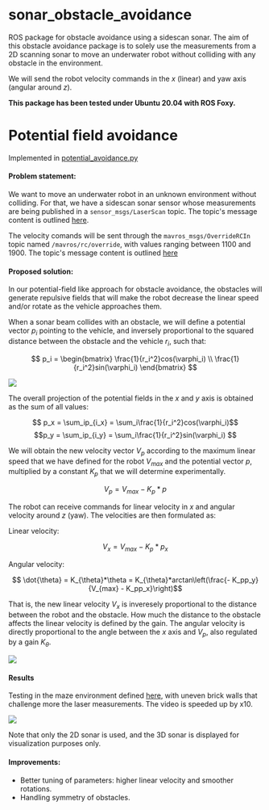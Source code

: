 # sonar_obstacle_avoidance
ROS package for obstacle avoidance using a sidescan sonar.
The aim of this obstacle avoidance package is to solely use the measurements from a 2D scanning sonar to move an underwater robot without colliding with any obstacle in the environment.

We will send the robot velocity commands in the $x$ (linear) and yaw axis (angular around $z$).

**This package has been tested under Ubuntu 20.04 with ROS Foxy.**

# Potential field avoidance

Implemented in [potential_avoidance.py](https://github.com/olayasturias/sonar_obstacle_avoidance/blob/ros2/sonar_obstacle_avoidance/potential_avoidance.py)
#### Problem statement:
We want to move an underwater robot in an unknown environment without colliding. For that, we have a sidescan sonar sensor whose measurements are being published in a `sensor_msgs/LaserScan` topic. The topic's message content is outlined [here](http://docs.ros.org/en/lunar/api/sensor_msgs/html/msg/LaserScan.html).

The velocity comands will be sent through the `mavros_msgs/OverrideRCIn` topic named `/mavros/rc/override`, with values ranging between 1100 and 1900. The topic's message content is outlined [here](http://docs.ros.org/en/hydro/api/mavros/html/msg/OverrideRCIn.html)

#### Proposed solution:

In our potential-field like approach for obstacle avoidance, the obstacles will generate repulsive fields that will make the robot decrease the linear speed and/or rotate as the vehicle approaches them. 

When a sonar beam collides with an obstacle, we will define a potential vector $p_i$ pointing to the vehicle, and inversely proportional to the squared distance between the obstacle and the vehicle $r_i$, such that:

$$ p_i = \begin{bmatrix}
\frac{1}{r_i^2}cos(\varphi_i) \\
\frac{1}{r_i^2}sin(\varphi_i) 
\end{bmatrix} $$

![](https://raw.githubusercontent.com/olayasturias/sonar_obstacle_avoidance/65bcbb3110858253ed637edb41959ac369573b4f/assets/obsav.svg)

The overall projection of the potential fields in the $x$ and $y$ axis is obtained as the sum of all values:

$$
p_x = \sum_ip_{i_x} = \sum_i\frac{1}{r_i^2}cos(\varphi_i)$$
$$p_y = \sum_ip_{i_y} = \sum_i\frac{1}{r_i^2}sin(\varphi_i)
$$

We will obtain the new velocity vector $V_p$ according to the maximum linear speed that we have defined for the robot $V_{max}$ and the potential vector $p$, multiplied by a constant $K_p$ that we will determine experimentally.

$$V_p = V_{max} - K_p*p$$

The robot can receive commands for linear velocity in $x$ and angular velocity around $z$ (yaw). The velocities are then formulated as:

Linear velocity: 

$$ V_x = V_{max} - K_p*p_x$$

Angular velocity: 

$$ \dot{\theta} =  K_{\theta}*\theta = K_{\theta}*arctan\left(\frac{- K_pp_y}{V_{max} - K_pp_x}\right)$$

That is, the new linear velocity $V_x$ is inveresely proportional to the distance between the robot and the obstacle. How much the distance to the obstacle affects the linear velocity is defined by the gain.
The angular velocity is directly proportional to the angle between the $x$ axis and $V_p$, also regulated by a gain $K_{\theta}$.

![](https://raw.githubusercontent.com/olayasturias/sonar_obstacle_avoidance/65bcbb3110858253ed637edb41959ac369573b4f/assets/potential_vel.svg)

#### Results
Testing in the maze environment defined [here](https://github.com/olayasturias/remaro_uw_sim), with uneven brick walls that challenge more the laser measurements. The video is speeded up by x10.

![](https://github.com/olayasturias/sonar_obstacle_avoidance/blob/main/assets/potential_avoidance_maze.gif?raw=true)

Note that only the 2D sonar is used, and the 3D sonar is displayed for visualization purposes only.

#### Improvements:
- Better tuning of parameters: higher linear velocity and smoother rotations.
- Handling symmetry of obstacles.
